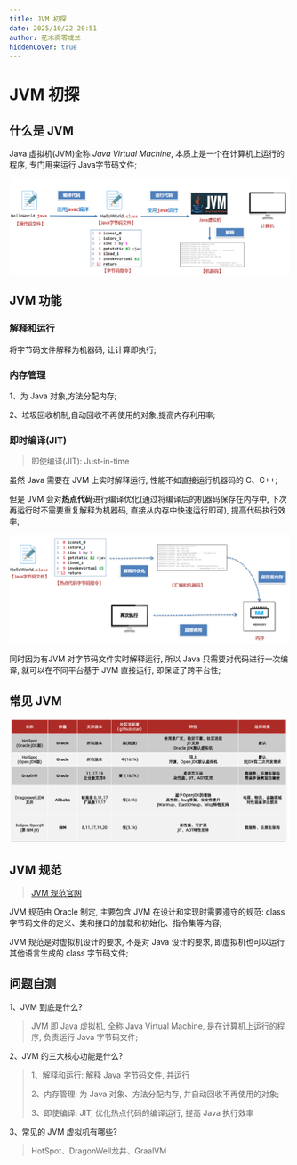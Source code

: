 ```yaml
---
title: JVM 初探
date: 2025/10/22 20:51
author: 花木凋零成兰
hiddenCover: true
---
```


# JVM 初探

## 什么是 JVM

Java 虚拟机(JVM)全称 _Java Virtual Machine_, 本质上是一个在计算机上运行的程序, 专门用来运行 Java字节码文件;

![JVM 虚拟机](./01_JVM初探/1761227277808.png)

## JVM 功能

### 解释和运行

将字节码文件解释为机器码, 让计算即执行;

### 内存管理

1、为 Java 对象,方法分配内存;

2、垃圾回收机制,自动回收不再使用的对象,提高内存利用率;

### 即时编译(JIT)

> 即使编译(JIT): Just-in-time

虽然 Java 需要在 JVM 上实时解释运行, 性能不如直接运行机器码的 C、C++;

但是 JVM 会对**热点代码**进行编译优化(通过将编译后的机器码保存在内存中, 下次再运行时不需要重复解释为机器码, 直接从内存中快速运行即可), 提高代码执行效率; 

![即使编译](./01_JVM初探/1761228224823.png)

同时因为有JVM 对字节码文件实时解释运行, 所以 Java 只需要对代码进行一次编译, 就可以在不同平台基于 JVM 直接运行, 即保证了跨平台性;

## 常见 JVM

![常见 JVM](./01_JVM初探/1761228075116.png)

## JVM 规范

> [JVM 规范官网](https://docs.oracle.com/javase/specs/index.html)

JVM 规范由 Oracle 制定, 主要包含 JVM 在设计和实现时需要遵守的规范: class 字节码文件的定义、类和接口的加载和初始化、指令集等内容;

JVM 规范是对虚拟机设计的要求, 不是对 Java 设计的要求, 即虚拟机也可以运行其他语言生成的 class 字节码文件;

## 问题自测

1、JVM 到底是什么?

> JVM 即 Java 虚拟机, 全称 Java Virtual Machine, 是在计算机上运行的程序, 负责运行 Java 字节码文件;

2、JVM 的三大核心功能是什么?

> 1、解释和运行: 解释 Java 字节码文件, 并运行
> 
> 2、内存管理: 为 Java 对象、方法分配内存, 并自动回收不再使用的对象;
> 
> 3、即使编译: JIT, 优化热点代码的编译运行, 提高 Java 执行效率

3、常见的 JVM 虚拟机有哪些?

> HotSpot、DragonWell龙井、GraalVM